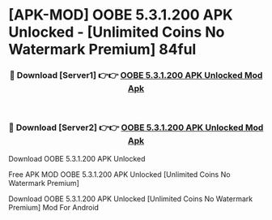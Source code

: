 # [APK-MOD] OOBE 5.3.1.200 APK Unlocked - [Unlimited Coins No Watermark Premium] 84ful



<div align="center">
<h3>🔴 Download [Server1] 👉👉 <a href="https://momento.my/?title=OOBE_5.3.1.200_APK_Unlocked">OOBE 5.3.1.200 APK Unlocked Mod Apk</a></h3><br>

<h3>🔴 Download [Server2] 👉👉 <a href="https://momento.my/?title=OOBE_5.3.1.200_APK_Unlocked">OOBE 5.3.1.200 APK Unlocked Mod Apk</a></h3>
</div>



Download OOBE 5.3.1.200 APK Unlocked 

Free APK MOD OOBE 5.3.1.200 APK Unlocked [Unlimited Coins No Watermark Premium]

Download OOBE 5.3.1.200 APK Unlocked [Unlimited Coins No Watermark Premium] Mod For Android
